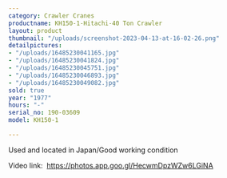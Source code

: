 ```yaml
---
category: Crawler Cranes
productname: KH150-1-Hitachi-40 Ton Crawler
layout: product
thumbnail: "/uploads/screenshot-2023-04-13-at-16-02-26.png"
detailpictures:
- "/uploads/16485230041165.jpg"
- "/uploads/16485230041824.jpg"
- "/uploads/16485230045751.jpg"
- "/uploads/16485230046893.jpg"
- "/uploads/16485230049082.jpg"
sold: true
year: "1977"
hours: "-"
serial_no: 190-03609
model: KH150-1

---
```

Used and located in Japan/Good working condition

Video link:  https://photos.app.goo.gl/HecwmDpzWZw6LGiNA